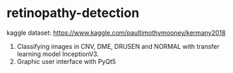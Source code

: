 # retinopathy-detection

kaggle dataset: https://www.kaggle.com/paultimothymooney/kermany2018


1. Classifying images in CNV, DME, DRUSEN and NORMAL with transfer learning model InceptionV3.
2. Graphic user interface with PyQt5
